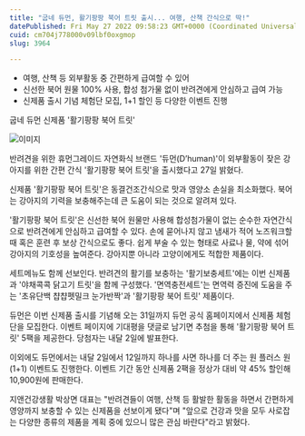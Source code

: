 ```yaml
---
title: "굽네 듀먼, 활기팡팡 북어 트릿 출시... 여행, 산책 간식으로 딱!"
datePublished: Fri May 27 2022 09:58:23 GMT+0000 (Coordinated Universal Time)
cuid: cm704j778000v09lbf0oxgmop
slug: 3964

---
```



- 여행, 산책 등 외부활동 중 간편하게 급여할 수 있어
- 신선한 북어 원물 100% 사용, 합성 첨가물 없이 반려견에게 안심하고 급여 가능
- 신제품 출시 기념 체험단 모집, 1+1 할인 등 다양한 이벤트 진행

굽네 듀먼 신제품 '활기팡팡 북어 트릿'

![이미지](https://cdn.hashnode.com/res/hashnode/image/upload/v1739256699147/57eb1d06-59a6-4a52-9204-3f19546408b6.jpeg)

반려견을 위한 휴먼그레이드 자연화식 브랜드 '듀먼(D’human)'이 외부활동이 잦은 강아지를 위한 간편 간식 '활기팡팡 북어 트릿'을 출시했다고 27일 밝혔다.

신제품 '활기팡팡 북어 트릿'은 동결건조간식으로 맛과 영양소 손실을 최소화했다. 북어는 강아지의 기력을 보충해주는데 큰 도움이 되는 것으로 알려져 있다.

'활기팡팡 북어 트릿'은 신선한 북어 원물만 사용해 합성첨가물이 없는 순수한 자연간식으로 반려견에게 안심하고 급여할 수 있다. 손에 묻어나지 않고 냄새가 적어 노즈워크할 때 혹은 훈련 후 보상 간식으로도 좋다. 쉽게 부술 수 있는 형태로 사료나 물, 약에 섞어 강아지의 기호성을 높여준다. 강아지뿐 아니라 고양이에게도 적합한 제품이다.

세트메뉴도 함께 선보인다. 반려견의 활기를 보충하는 '활기보충세트'에는 이번 신제품과 '야채콕콕 닭고기 트릿'을 함께 구성했다. '면역충전세트'는 면역력 증진에 도움을 주는 '초유단백 챱챱펫밀크 눈가반짝'과 '활기팡팡 북어 트릿' 제품이다.

듀먼은 이번 신제품 출시를 기념해 오는 31일까지 듀먼 공식 홈페이지에서 신제품 체험단을 모집한다. 이벤트 페이지에 기대평을 댓글로 남기면 추첨을 통해 '활기팡팡 북어 트릿' 5팩을 제공한다. 당첨자는 내달 2일에 발표한다.

이외에도 듀먼에서는 내달 2일에서 12일까지 하나를 사면 하나를 더 주는 원 플러스 원(1+1) 이벤트도 진행한다. 이벤트 기간 동안 신제품 2팩을 정상가 대비 약 45% 할인해 10,900원에 판매한다.

지앤건강생활 박상면 대표는 "반려견들이 여행, 산책 등 활발한 활동을 하면서 간편하게 영양까지 보충할 수 있는 신제품을 선보이게 됐다"며 "앞으로 건강과 맛을 모두 사로잡는 다양한 종류의 제품을 계획 중에 있으니 많은 관심 바란다"라고 밝혔다.